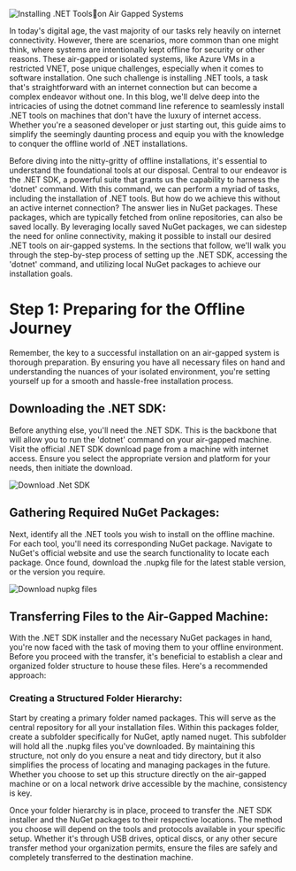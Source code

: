 ![Installing .NET Toolson Air Gapped Systems](https://github.com/rwilson504/Blogger/assets/7444929/091918db-8218-4b69-aecb-104297153253)

In today's digital age, the vast majority of our tasks rely heavily on internet connectivity. However, there are scenarios, more common than one might think, where systems are intentionally kept offline for security or other reasons. These air-gapped or isolated systems, like Azure VMs in a restricted VNET, pose unique challenges, especially when it comes to software installation. One such challenge is installing .NET tools, a task that's straightforward with an internet connection but can become a complex endeavor without one. In this blog, we'll delve deep into the intricacies of using the dotnet command line reference to seamlessly install .NET tools on machines that don't have the luxury of internet access. Whether you're a seasoned developer or just starting out, this guide aims to simplify the seemingly daunting process and equip you with the knowledge to conquer the offline world of .NET installations.

Before diving into the nitty-gritty of offline installations, it's essential to understand the foundational tools at our disposal. Central to our endeavor is the .NET SDK, a powerful suite that grants us the capability to harness the 'dotnet' command. With this command, we can perform a myriad of tasks, including the installation of .NET tools. But how do we achieve this without an active internet connection? The answer lies in NuGet packages. These packages, which are typically fetched from online repositories, can also be saved locally. By leveraging locally saved NuGet packages, we can sidestep the need for online connectivity, making it possible to install our desired .NET tools on air-gapped systems. In the sections that follow, we'll walk you through the step-by-step process of setting up the .NET SDK, accessing the 'dotnet' command, and utilizing local NuGet packages to achieve our installation goals.

# Step 1: Preparing for the Offline Journey
Remember, the key to a successful installation on an air-gapped system is thorough preparation. By ensuring you have all necessary files on hand and understanding the nuances of your isolated environment, you're setting yourself up for a smooth and hassle-free installation process.

## Downloading the .NET SDK:
Before anything else, you'll need the .NET SDK. This is the backbone that will allow you to run the 'dotnet' command on your air-gapped machine. Visit the official .NET SDK download page from a machine with internet access. Ensure you select the appropriate version and platform for your needs, then initiate the download.

![Download .Net SDK](https://github.com/rwilson504/Blogger/assets/7444929/c5e6a01c-8b51-4a8e-b86c-60f698bfc9c5)

## Gathering Required NuGet Packages:
Next, identify all the .NET tools you wish to install on the offline machine. For each tool, you'll need its corresponding NuGet package. Navigate to NuGet's official website and use the search functionality to locate each package. Once found, download the .nupkg file for the latest stable version, or the version you require.

![Download nupkg files](https://github.com/rwilson504/Blogger/assets/7444929/7f922cb0-6dd4-4c54-b451-d21954901eb9)

## Transferring Files to the Air-Gapped Machine:
With the .NET SDK installer and the necessary NuGet packages in hand, you're now faced with the task of moving them to your offline environment. Before you proceed with the transfer, it's beneficial to establish a clear and organized folder structure to house these files. Here's a recommended approach:

### Creating a Structured Folder Hierarchy:
Start by creating a primary folder named packages. This will serve as the central repository for all your installation files. Within this packages folder, create a subfolder specifically for NuGet, aptly named nuget. This subfolder will hold all the .nupkg files you've downloaded. By maintaining this structure, not only do you ensure a neat and tidy directory, but it also simplifies the process of locating and managing packages in the future. Whether you choose to set up this structure directly on the air-gapped machine or on a local network drive accessible by the machine, consistency is key.

Once your folder hierarchy is in place, proceed to transfer the .NET SDK installer and the NuGet packages to their respective locations. The method you choose will depend on the tools and protocols available in your specific setup. Whether it's through USB drives, optical discs, or any other secure transfer method your organization permits, ensure the files are safely and completely transferred to the destination machine.

